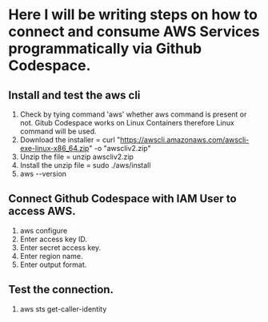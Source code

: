 # Here I will be writing steps on how to connect and consume AWS Services programmatically via Github Codespace. 

## Install and test the aws cli 
 1. Check by tying command 'aws' whether aws command is present or not. Gitub Codespace works on Linux Containers therefore Linux 
    command will be used. 
 2. Download the installer = curl "https://awscli.amazonaws.com/awscli-exe-linux-x86_64.zip" -o "awscliv2.zip"
 3. Unzip the file = unzip awscliv2.zip
 4. Install the unzip file = sudo ./aws/install
 5. aws --version
 ## Connect Github Codespace with IAM User to access AWS.
 1. aws configure
 2. Enter access key ID.
 3. Enter secret access key. 
 4. Enter region name. 
 5. Enter output format.
 ## Test the connection. 
 1. aws sts get-caller-identity